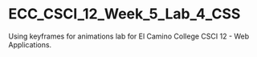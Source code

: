 # ECC_CSCI_12_Week_5_Lab_4_CSS
Using keyframes for animations lab for El Camino College CSCI 12 - Web Applications.
